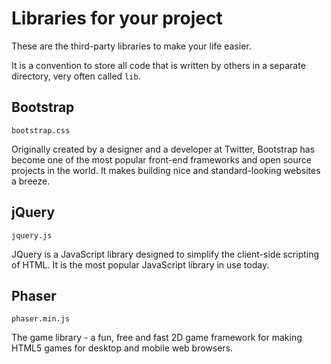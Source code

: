 # Libraries for your project

These are the third-party libraries to make your life easier.

It is a convention to store all code that is written by others in a separate directory, very often called `lib`.

## Bootstrap

`bootstrap.css`

Originally created by a designer and a developer at Twitter, Bootstrap has become one of the most popular front-end frameworks and open source projects in the world. It makes building nice and standard-looking websites a breeze.


## jQuery

`jquery.js`

JQuery is a JavaScript library designed to simplify the client-side scripting of HTML. It is the most popular JavaScript library in use today.


## Phaser

`phaser.min.js`

The game library - a fun, free and fast 2D game framework for making HTML5 games for desktop and mobile web browsers.